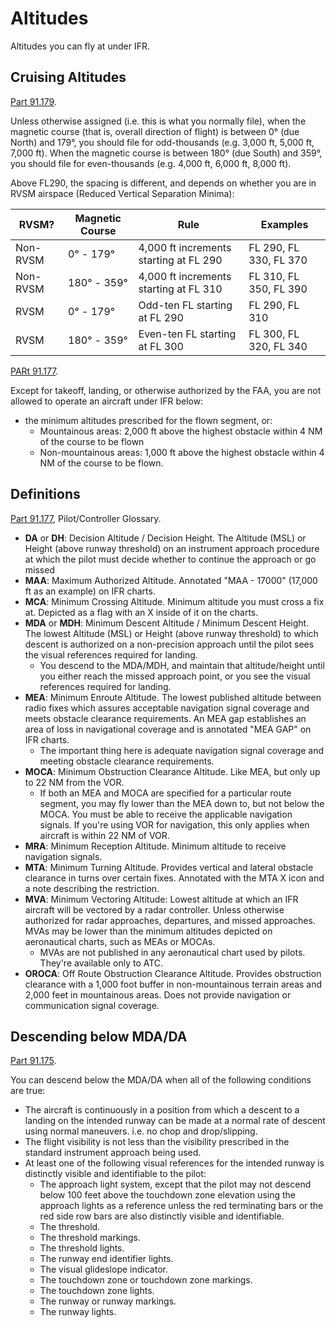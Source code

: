 # Altitudes

Altitudes you can fly at under IFR.

## Cruising Altitudes

[Part 91.179](https://ecfr.io/Title-14/Section-91.179).

Unless otherwise assigned (i.e. this is what you normally file), when the magnetic course (that is, overall direction of flight) is between 0° (due North) and 179°, you should file for odd-thousands (e.g. 3,000 ft, 5,000 ft, 7,000 ft). When the magnetic course is between 180° (due South) and 359°, you should file for even-thousands (e.g. 4,000 ft, 6,000 ft, 8,000 ft).

Above FL290, the spacing is different, and depends on whether you are in RVSM airspace (Reduced Vertical Separation Minima):

| RVSM? | Magnetic Course | Rule | Examples |
|-------|-----------------|------|----------|
| Non-RVSM | 0° - 179° | 4,000 ft increments starting at FL 290 | FL 290, FL 330, FL 370 |
| Non-RVSM | 180° - 359° | 4,000 ft increments starting at FL 310 | FL 310, FL 350, FL 390 |
| RVSM | 0° - 179° | Odd-ten FL starting at FL 290 | FL 290, FL 310 | FL 330 |
| RVSM | 180° - 359° | Even-ten FL starting at FL 300 | FL 300, FL 320, FL 340 |

[PARt 91.177](https://ecfr.io/Title-14/Section-91.177).

Except for takeoff, landing, or otherwise authorized by the FAA, you are not allowed to operate an aircraft under IFR below:
- the minimum altitudes prescribed for the flown segment, or:
  - Mountainous areas: 2,000 ft above the highest obstacle within 4 NM of the course to be flown
  - Non-mountainous areas: 1,000 ft above the highest obstacle within 4 NM of the course to be flown.

## Definitions

[Part 91.177](https://ecfr.io/Title-14/Section-91.177), Pilot/Controller Glossary.

- **DA** or **DH**: Decision Altitude / Decision Height. The Altitude (MSL) or Height (above runway threshold) on an instrument approach procedure at which the pilot must decide whether to continue the approach or go missed
- **MAA**: Maximum Authorized Altitude. Annotated "MAA - 17000" (17,000 ft as an example) on IFR charts.
- **MCA**: Minimum Crossing Altitude. Minimum altitude you must cross a fix at. Depicted as a flag with an X inside of it on the charts.
- **MDA** or **MDH**: Minimum Descent Altitude / Minimum Descent Height. The lowest Altitude (MSL) or Height (above runway threshold) to which descent is authorized on a non-precision approach until the pilot sees the visual references required for landing.
  - You descend to the MDA/MDH, and maintain that altitude/height until you either reach the missed approach point, or you see the visual references required for landing.
- **MEA**: Minimum Enroute Altitude. The lowest published altitude between radio fixes which assures acceptable navigation signal coverage and meets obstacle clearance requirements. An MEA gap establishes an area of loss in navigational coverage and is annotated "MEA GAP" on IFR charts.
  - The important thing here is adequate navigation signal coverage and meeting obstacle clearance requirements.
- **MOCA**: Minimum Obstruction Clearance Altitude. Like MEA, but only up to 22 NM from the VOR.
  - If both an MEA and MOCA are specified for a particular route segment, you may fly lower than the MEA down to, but not below the MOCA. You must be able to receive the applicable navigation signals. If you're using VOR for navigation, this only applies when aircraft is within 22 NM of VOR.
- **MRA**: Minimum Reception Altitude. Minimum altitude to receive navigation signals.
- **MTA**: Minimum Turning Altitude. Provides vertical and lateral obstacle clearance in turns over certain fixes. Annotated with the MTA X icon and a note describing the restriction.
- **MVA**: Minimum Vectoring Altitude: Lowest altitude at which an IFR aircraft will be vectored by a radar controller. Unless otherwise authorized for radar approaches, departures, and missed approaches. MVAs may be lower than the minimum altitudes depicted on aeronautical charts, such as MEAs or MOCAs.
  - MVAs are not published in any aeronautical chart used by pilots. They're available only to ATC.
- **OROCA**: Off Route Obstruction Clearance Altitude. Provides obstruction clearance with a 1,000 foot buffer in non-mountainous terrain areas and 2,000 feet in mountainous areas. Does not provide navigation or communication signal coverage.

## Descending below MDA/DA

[Part 91.175](https://ecfr.io/Title-14/Section-91.175).

You can descend below the MDA/DA when all of the following conditions are true:

- The aircraft is continuously in a position from which a descent to a landing on the intended runway can be made at a normal rate of descent using normal maneuvers. i.e. no chop and drop/slipping.
- The flight visibility is not less than the visibility prescribed in the standard instrument approach being used.
- At least one of the following visual references for the intended runway is distinctly visible and identifiable to the pilot:
  - The approach light system, except that the pilot may not descend below 100 feet above the touchdown zone elevation using the approach lights as a reference unless the red terminating bars or the red side row bars are also distinctly visible and identifiable.
  - The threshold.
  - The threshold markings.
  - The threshold lights.
  - The runway end identifier lights.
  - The visual glideslope indicator.
  - The touchdown zone or touchdown zone markings.
  - The touchdown zone lights.
  - The runway or runway markings.
  - The runway lights.
